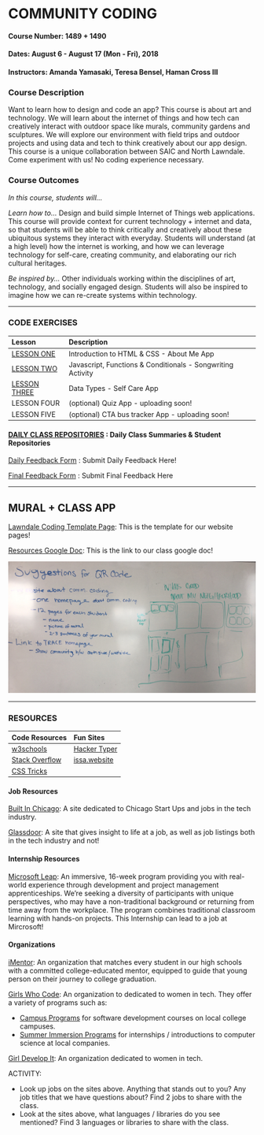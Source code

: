 # COMMUNITY CODING

#### Course Number: 1489 + 1490
#### Dates: August 6 - August 17 (Mon - Fri), 2018
#### Instructors: Amanda Yamasaki, Teresa Bensel, Haman Cross III

### Course Description
Want to learn how to design and code an app? This course is about art and technology. We will learn about the internet of things and how tech can creatively interact with outdoor space like murals, community gardens and sculptures. We will explore our environment with field trips and outdoor projects and using data and tech to think creatively about our app design. This course is a unique collaboration between SAIC and North Lawndale. Come experiment with us! 
No coding experience necessary.   


### Course Outcomes
*In this course, students will...*

*Learn how to…* Design and build simple Internet of Things web applications. This course will provide context for current technology + internet and data, so that students will be able to think critically and creatively about these ubiquitous systems they interact with everyday.  Students will understand (at a high level) how the internet is working, and how we can leverage technology for self-care, creating community, and elaborating our rich cultural heritages. 

*Be inspired by…* Other individuals working within the disciplines of art, technology, and socially engaged design.  Students will also be inspired to imagine how we can re-create systems within technology.  

***

### CODE EXERCISES

|Lesson|Description|
|:---|:---|
|[LESSON ONE](./1_lesson)| Introduction to HTML & CSS - About Me App|
|[LESSON TWO](./2_lesson)| Javascript, Functions & Conditionals - Songwriting Activity|
|[LESSON THREE](./3_lesson)| Data Types - Self Care App|
|LESSON FOUR| (optional) Quiz App - uploading soon!|
|LESSON FIVE| (optional) CTA bus tracker App - uploading soon!|

#### [DAILY CLASS REPOSITORIES](./student_repositories) : Daily Class Summaries & Student Repositories

[Daily Feedback Form](https://docs.google.com/forms/d/e/1FAIpQLSfRpKr7MUh3Nw3T8MxQsQbpDjdpXJOg_oT5OzkEb6kPUEng-Q/viewform?c=0&w=1) : Submit Daily Feedback Here!

[Final Feedback Form](https://docs.google.com/forms/d/e/1FAIpQLSfvZSWL4-smnh_ssZdqmIJPPFGQUAb42naLw7kbn5dRAmiDxw/viewform?usp=sf_link) : Submit Final Feedback Here

***

## MURAL + CLASS APP

[Lawndale Coding Template Page](https://glitch.com/edit/#!/lawndalecoding-template): This is the template for our website pages!

[Resources Google Doc](https://docs.google.com/document/d/1ZR6oJjrbNmkgdz8zqibETfTppLs7pC6LQnZlhBiQwP4/edit?ts=5b744070): This is the link to our class google doc!

![app planning image](./assets/IMG_0020.jpg)

***

### RESOURCES

|Code Resources|Fun Sites|
|:---|:---|
|[w3schools](https://www.w3schools.com/)|[Hacker Typer](http://hackertyper.com/)|
|[Stack Overflow](https://stackoverflow.com/)|[issa.website](https://issa.website/)
|[CSS Tricks](https://css-tricks.com/)||

#### Job Resources

[Built In Chicago](https://www.builtinchicago.org/): A site dedicated to Chicago Start Ups and jobs in the tech industry.

[Glassdoor](https://www.glassdoor.com/): A site that gives insight to life at a job, as well as job listings both in the tech industry and not!


#### Internship Resources
[Microsoft Leap](http://www.industryexplorers.com/): An immersive, 16-week program providing you with real-world experience through development and project management apprenticeships. We’re seeking a diversity of participants with unique perspectives, who may have a non-traditional background or returning from time away from the workplace. The program combines traditional classroom learning with hands-on projects.  This Internship can lead to a job at Mircrosoft!


#### Organizations

[iMentor](https://imentor.org/): An organization that matches every student in our high schools with a committed college-educated mentor, equipped to guide that young person on their journey to college graduation.

[Girls Who Code](https://girlswhocode.com/): An organization to dedicated to women in tech. They offer a variety of programs such as:
- [Campus Programs](https://girlswhocode.com/campus/) for software development courses on local college campuses. 
- [Summer Immersion Programs](https://girlswhocode.com/summer-immersion-programs/) for internships / introductions to computer science at local companies. 

[Girl Develop It](https://www.girldevelopit.com/): An organization dedicated to women in tech. 


ACTIVITY:
- Look up jobs on the sites above. Anything that stands out to you? Any job titles that we have questions about?  Find 2 jobs to share with the class. 
- Look at the sites above, what languages / libraries do you see mentioned? Find 3 languages or libraries to share with the class.


